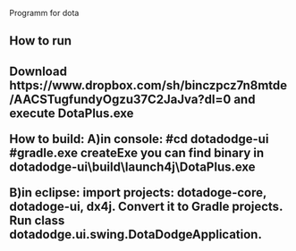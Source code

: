 Programm for dota


<h2>How to run<h2>
Download https://www.dropbox.com/sh/binczpcz7n8mtde/AACSTugfundyOgzu37C2JaJva?dl=0 and execute DotaPlus.exe

How to build:
A)in console:
#cd dotadodge-ui
#gradle.exe createExe
you can find binary in dotadodge-ui\build\launch4j\DotaPlus.exe

B)in eclipse:
import projects: dotadoge-core, dotadoge-ui, dx4j. Convert it to Gradle projects. Run class dotadodge.ui.swing.DotaDodgeApplication.
